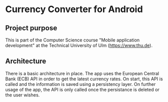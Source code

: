# Currency Converter for Android

## Project purpose
This is part of the Computer Science course "Mobile application development" at the Technical University of Ulm (https://www.thu.de).

## Architecture
There is a basic architecture in place. The app uses the European Central Bank (ECB) API in order to get the latest currency rates. On start, this API is called and the information is saved using a persistency layer. On further usage of the app, the API is only called once the persistance is deleted or the user wishes.
